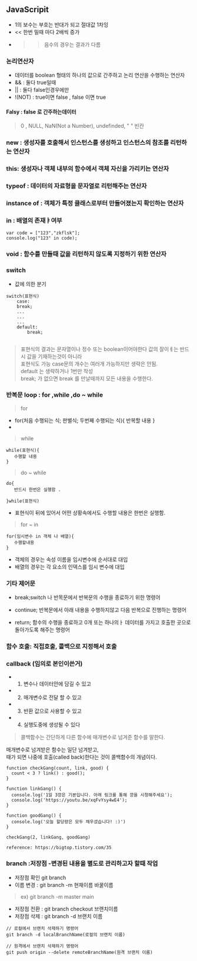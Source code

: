 ## JavaScripit 

- 1의 보수는 부호는 반대가 되고 절대값 1차잉 
- << 한번 밀때 마다 2배씩 증가
- >> 음수의 경우는 결과가 다름 

### 논리연산자 
- 데이터를 boolean 형태의 하나의 값으로 간주하고 논리 연산을 수행하는 연산자 
- && : 둘다 true일때 
- || : 둘다 false인경우에만 
- !(NOT) : true이면 false , false 이면 true

#### Falsy : false 로 간주하는데이터 
 > 0 , NULL, NaN(Not a Number), undefinded, " " 빈칸


### new : 생성자를 호출해서 인스턴스를 생성하고 인스턴스의 참조를 리턴하는 연산자 


### this: 생성자나 객체 내부의 함수에서 객체 자신을 가리키는 연산자 

### typeof : 데이터의 자료형을 문자열로 리턴해주는 연산자 

### instance of : 객체가 특정 클래스로부터 만들어졌는지 확인하는 연산자 

### in : 배열의 존재ㅑ여부 
```
var code = ["123","zkflsk"];
console.log("123" in code);
```

### void : 함수를 만들때 값을 리턴하지 않도록 지정하기 위한 연산자 


### switch 
- 값에 의한 분기 
```
switch(표현식)
    case:
    break; 
    ...
    ...
    ...
    default:
        break;
    
```
> 표현식의 결과는 문자열이나 정수 또는 boolean이어야한다 값의 잘이ㅔ는 반드시 값을 기재하는것이 아니라 <br/>
표현식도 가능 case문의 개수는 여러개 가능하지만 생략은 안됨.<br/>
default 는 생략하거나 1번만 작성 <br/>
break; 가 없으면 break 를 만날때까지 모든 내용을 수행한다.



### 반복문 loop : for ,while ,do ~ while 

> for 
 - for(처음 수행되는 식; 판별식; 두번째 수행되는 식){
    반복할 내용
 }
 - 
> while
 
 ```
while(표현식){
    수행할 내용
}
 ```
> do ~ while  
 ```
 do{
    반드시 한번은 실행함 .

 }while(표현식)
 ```
 - 표현식이 뒤에 있어서 어떤 상황속에서도 수행할 내용은 한번은 실행함.

 > for ~ in 

 ```
 for(임시변수 in 객체 나 배열){
    수행할내용 
 }
 ```
- 객체의 경우는 속성 이름을 임시변수에 순서대로 대입</br>
- 배열의 경우는 각 요소의 인덱스를 임시 변수에 대입

### 기타 제어문 
- break;switch 나 반목문에서 반복문의 수행을 종료하기 위한 명령어
- continue; 반복문에서 아래 내용을 수행하지않고 다음 반복으로 진행하는 명령어 

- return; 함수의 수행을 종료하고 0개 또는 하나의ㅏ 데이터를 가지고 호출한 곳으로 돌아가도록 해주는 명령어 


### 함수 호출: 직접호출, 콜백으로 지정해서 호출 

### callback (임의로 본인이쓴거)
- 1. 변수나 데이터안에 담길 수 있고

- 2. 매개변수로 전달 할 수 있고

- 3. 반환 값으로 사용할 수 있고

- 4. 실행도중에 생성될 수 있다
> 콜백함수는 간단하게 다른 함수에 매개변수로 넘겨준 함수를 말한다.<br/>

   매개변수로 넘겨받은 함수는 일단 넘겨받고,<br/>
   때가 되면 나중에 호출(called back)한다는 것이 콜백함수의 개념이다.<br/>
```
function checkGang(count, link, good) {
  count < 3 ? link() : good();
}

function linkGang() {
  console.log('1일 3깡은 기본입니다. 아래 링크를 통해 깡을 시청해주세요');
  console.log('https://youtu.be/xqFvYsy4wE4');
}

function goodGang() {
  console.log('오늘 할당량은 모두 채우셨습니다! :)')
}

checkGang(2, linkGang, goodGang)

reference: https://bigtop.tistory.com/35

```
    
### branch :저장점 -변경된 내용을 별도로 관리하고자 할때 작업
- 저장점 확인 git branch
- 이름 변경 : git branch -m  현재이름 바꿀이름 
> ex) git branch -m master main
- 저장점 전환 : git branch checkout 브랜치이름
- 저장점 삭제 : git branch -d 브랜치 이름 


```
// 로컬에서 브랜치 삭제하기 명령어 
git branch -d localBranchName(로컬의 브랜치 이름)

// 원격에서 브랜치 삭제하기 명령어
git push origin --delete remoteBranchName(원격 브랜치 이름)

```


